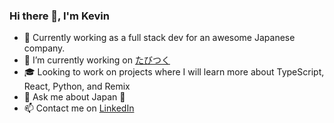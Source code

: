 ### Hi there 👋, I'm Kevin

<!--
**neoke20/neoke20** is a ✨ _special_ ✨ repository because its `README.md` (this file) appears on your GitHub profile.

Here are some ideas to get you started:

- 🔭 I’m currently working on ...
- 🌱 I’m currently learning ...
- 👯 I’m looking to collaborate on ...
- 🤔 I’m looking for help with ...
- 💬 Ask me about ...
- 📫 How to reach me: ...
- 😄 Pronouns: ...
- ⚡ Fun fact: ...
-->
- 🏢 Currently working as a full stack dev for an awesome Japanese company.
- 🔭 I’m currently working on [たびつく](https://www.tabitsuku.jp/)
- 🎓 Looking to work on projects where I will learn more about TypeScript, React, Python, and Remix
- 💬 Ask me about Japan 🗾
- 📫 Contact me on [LinkedIn](https://www.linkedin.com/in/konczakkevin/)
